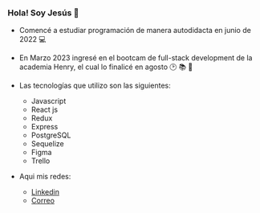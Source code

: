 ### Hola! Soy Jesús 👋

- Comencé a estudiar programación de manera autodidacta en junio de 2022 💻
- En Marzo 2023 ingresé en el bootcam de full-stack development de la academia Henry, el cual lo finalicé en agosto 🕑 📚 📅
- Las tecnologías que utilizo son las siguientes:

  - Javascript
  - React js
  - Redux
  - Express
  - PostgreSQL
  - Sequelize
  - Figma
  - Trello

- Aqui mis redes:
  - [Linkedin](http://www.linkedin.com/in/jesus-re)
  - [Correo](mailto:jesusre890@gmail.com)


